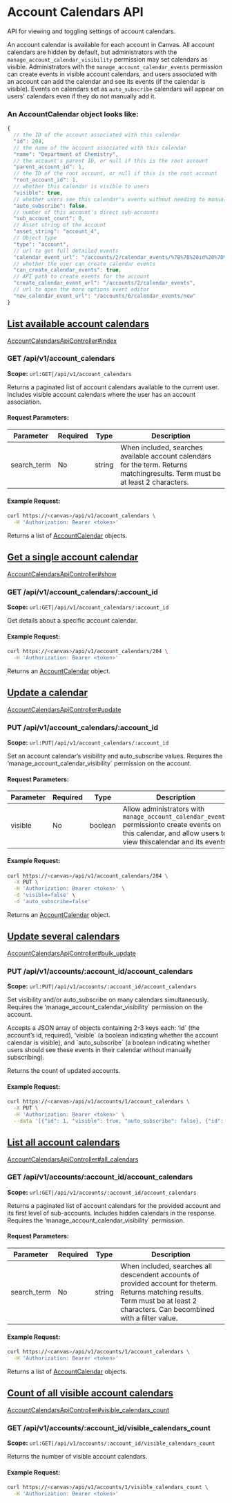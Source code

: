 




# Account Calendars API





<p>API for viewing and toggling settings of account calendars.</p>

<p>An account calendar is available for each account in Canvas. All account calendars
are hidden by default, but administrators with the <code>manage_account_calendar_visibility</code>
permission may set calendars as visible. Administrators with the
<code>manage_account_calendar_events</code> permission can create events in visible account
calendars, and users associated with an account can add the calendar and see its
events (if the calendar is visible). Events on calendars set as <code>auto_subscribe</code>
calendars will appear on users&#39; calendars even if they do not manually add it.</p>





  
### <a name="AccountCalendar">An AccountCalendar object looks like:</a>

```js
{
  // the ID of the account associated with this calendar
  "id": 204,
  // the name of the account associated with this calendar
  "name": "Department of Chemistry",
  // the account's parent ID, or null if this is the root account
  "parent_account_id": 1,
  // the ID of the root account, or null if this is the root account
  "root_account_id": 1,
  // whether this calendar is visible to users
  "visible": true,
  // whether users see this calendar's events without needing to manually add it
  "auto_subscribe": false,
  // number of this account's direct sub-accounts
  "sub_account_count": 0,
  // Asset string of the account
  "asset_string": "account_4",
  // Object type
  "type": "account",
  // url to get full detailed events
  "calendar_event_url": "/accounts/2/calendar_events/%7B%7B%20id%20%7D%7D",
  // whether the user can create calendar events
  "can_create_calendar_events": true,
  // API path to create events for the account
  "create_calendar_event_url": "/accounts/2/calendar_events",
  // url to open the more options event editor
  "new_calendar_event_url": "/accounts/6/calendar_events/new"
}
```
  
  






  


## [List available account calendars](#method.account_calendars_api.index)<a name='method.account_calendars_api.index'></a>


[AccountCalendarsApiController#index](https://github.com/instructure/canvas-lms/blob/master/app/controllers/account_calendars_api_controller.rb)









  
### GET /api/v1/account_calendars  
**Scope:** `url:GET|/api/v1/account_calendars`



<p>Returns a paginated list of account calendars available to the current user. Includes visible account calendars where the user has an account association.</p>



#### Request Parameters:

| Parameter | Required | Type |  Description |
|-----------|----------|------| -------------|
| search_term | No | string |  When included, searches available account calendars for the term. Returns matchingresults. Term must be at least 2 characters.  | 





#### Example Request:

    
#### <div class='inline'></div>

```bash
curl https://<canvas>/api/v1/account_calendars \
  -H 'Authorization: Bearer <token>'
```
    











Returns a list of 
 [AccountCalendar](account_calendars.md#AccountCalendar) objects.







  


## [Get a single account calendar](#method.account_calendars_api.show)<a name='method.account_calendars_api.show'></a>


[AccountCalendarsApiController#show](https://github.com/instructure/canvas-lms/blob/master/app/controllers/account_calendars_api_controller.rb)









  
### GET /api/v1/account_calendars/:account_id  
**Scope:** `url:GET|/api/v1/account_calendars/:account_id`



<p>Get details about a specific account calendar.</p>




#### Example Request:

    
#### <div class='inline'></div>

```bash
curl https://<canvas>/api/v1/account_calendars/204 \
  -H 'Authorization: Bearer <token>'
```
    











Returns an
 [AccountCalendar](account_calendars.md#AccountCalendar) object.







  


## [Update a calendar](#method.account_calendars_api.update)<a name='method.account_calendars_api.update'></a>


[AccountCalendarsApiController#update](https://github.com/instructure/canvas-lms/blob/master/app/controllers/account_calendars_api_controller.rb)









  
### PUT /api/v1/account_calendars/:account_id  
**Scope:** `url:PUT|/api/v1/account_calendars/:account_id`



<p>Set an account calendar’s visibility and auto_subscribe values. Requires the ‘manage_account_calendar_visibility` permission on the account.</p>



#### Request Parameters:

| Parameter | Required | Type |  Description |
|-----------|----------|------| -------------|
| visible | No | boolean |  Allow administrators with `manage_account_calendar_events` permissionto create events on this calendar, and allow users to view thiscalendar and its events.  | | auto_subscribe | No | boolean |  When true, users will automatically see events from this account in theircalendar, even if they haven't manually added that calendar.  | 





#### Example Request:

    
#### <div class='inline'></div>

```bash
curl https://<canvas>/api/v1/account_calendars/204 \
  -X PUT \
  -H 'Authorization: Bearer <token>' \
  -d 'visible=false' \
  -d 'auto_subscribe=false'
```
    











Returns an
 [AccountCalendar](account_calendars.md#AccountCalendar) object.







  


## [Update several calendars](#method.account_calendars_api.bulk_update)<a name='method.account_calendars_api.bulk_update'></a>


[AccountCalendarsApiController#bulk_update](https://github.com/instructure/canvas-lms/blob/master/app/controllers/account_calendars_api_controller.rb)









  
### PUT /api/v1/accounts/:account_id/account_calendars  
**Scope:** `url:PUT|/api/v1/accounts/:account_id/account_calendars`



<p>Set visibility and/or auto_subscribe on many calendars simultaneously. Requires the ‘manage_account_calendar_visibility` permission on the account.</p>

<p>Accepts a JSON array of objects containing 2-3 keys each: ‘id` (the account’s id, required), ‘visible` (a boolean indicating whether the account calendar is visible), and `auto_subscribe` (a boolean indicating whether users should see these events in their calendar without manually subscribing).</p>

<p>Returns the count of updated accounts.</p>




#### Example Request:

    
#### <div class='inline'></div>

```bash
curl https://<canvas>/api/v1/accounts/1/account_calendars \
  -X PUT \
  -H 'Authorization: Bearer <token>' \
  --data '[{"id": 1, "visible": true, "auto_subscribe": false}, {"id": 13, "visible": false, "auto_subscribe": true}]'
```
    













  


## [List all account calendars](#method.account_calendars_api.all_calendars)<a name='method.account_calendars_api.all_calendars'></a>


[AccountCalendarsApiController#all_calendars](https://github.com/instructure/canvas-lms/blob/master/app/controllers/account_calendars_api_controller.rb)









  
### GET /api/v1/accounts/:account_id/account_calendars  
**Scope:** `url:GET|/api/v1/accounts/:account_id/account_calendars`



<p>Returns a paginated list of account calendars for the provided account and its first level of sub-accounts. Includes hidden calendars in the response. Requires the ‘manage_account_calendar_visibility` permission.</p>



#### Request Parameters:

| Parameter | Required | Type |  Description |
|-----------|----------|------| -------------|
| search_term | No | string |  When included, searches all descendent accounts of provided account for theterm. Returns matching results. Term must be at least 2 characters. Can becombined with a filter value.  | | filter | No | string |  When included, only returns calendars that are either visible or hidden. Canbe combined with a search term.  Allowed values: `visible`, `hidden`  | 





#### Example Request:

    
#### <div class='inline'></div>

```bash
curl https://<canvas>/api/v1/accounts/1/account_calendars \
  -H 'Authorization: Bearer <token>'
```
    











Returns a list of 
 [AccountCalendar](account_calendars.md#AccountCalendar) objects.







  


## [Count of all visible account calendars](#method.account_calendars_api.visible_calendars_count)<a name='method.account_calendars_api.visible_calendars_count'></a>


[AccountCalendarsApiController#visible_calendars_count](https://github.com/instructure/canvas-lms/blob/master/app/controllers/account_calendars_api_controller.rb)









  
### GET /api/v1/accounts/:account_id/visible_calendars_count  
**Scope:** `url:GET|/api/v1/accounts/:account_id/visible_calendars_count`



<p>Returns the number of visible account calendars.</p>




#### Example Request:

    
#### <div class='inline'></div>

```bash
curl https://<canvas>/api/v1/accounts/1/visible_calendars_count \
  -H 'Authorization: Bearer <token>'
```
    




















